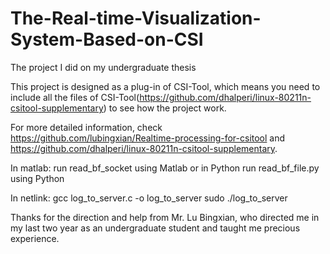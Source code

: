 # The-Real-time-Visualization-System-Based-on-CSI
The project I did on my undergraduate thesis

This project is designed as a plug-in of CSI-Tool, which means you need to include all the files of CSI-Tool(https://github.com/dhalperi/linux-80211n-csitool-supplementary) to see how the project work.

For more detailed information, check https://github.com/lubingxian/Realtime-processing-for-csitool and https://github.com/dhalperi/linux-80211n-csitool-supplementary.

In matlab:
run read_bf_socket using Matlab
or in Python
run read_bf_file.py using Python

In netlink:
gcc log_to_server.c -o log_to_server
sudo ./log_to_server <ip> <port>
  
Thanks for the direction and help from Mr. Lu Bingxian, who directed me in my last two year as an undergraduate student and taught me precious experience.
